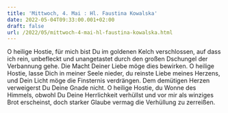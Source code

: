 ```yaml
---
title: 'Mittwoch, 4. Mai : Hl. Faustina Kowalska'
date: 2022-05-04T09:33:00.001+02:00
draft: false
url: /2022/05/mittwoch-4-mai-hl-faustina-kowalska.html
---
```


O heilige Hostie, für mich bist Du im goldenen Kelch verschlossen, auf dass ich rein, unbefleckt und unangetastet durch den großen Dschungel der Verbannung gehe. Die Macht Deiner Liebe möge dies bewirken. O heilige Hostie, lasse Dich in meiner Seele nieder, du reinste Liebe meines Herzens, und Dein Licht möge die Finsternis verdrängen. Dem demütigen Herzen verweigerst Du Deine Gnade nicht. O heilige Hostie, du Wonne des Himmels, obwohl Du Deine Herrlichkeit verhüllst und vor mir als winziges Brot erscheinst, doch starker Glaube vermag die Verhüllung zu zerreißen.